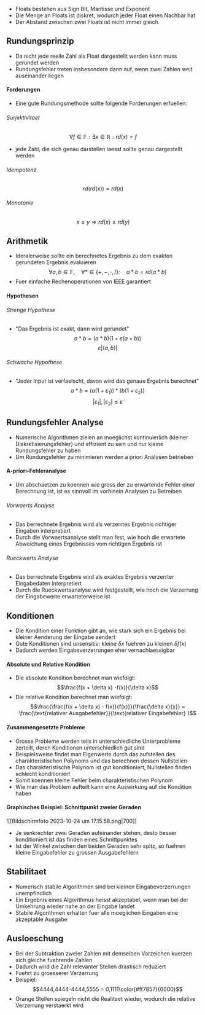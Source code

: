 - Floats bestehen aus Sign Bit, Mantisse und Exponent
- Die Menge an Floats ist diskret, wodurch jeder Float einen Nachbar hat
- Der Abstand zwischen zwei Floats ist nicht immer gleich
## Rundungsprinzip
- Da nicht jede reelle Zahl als Float dargestellt werden kann muss gerundet werden
- Rundungsfehler treten insbesondere dann auf, wenn zwei Zahlen weit auseinander liegen
#### Forderungen
- Eine gute Rundungsmethode sollte folgende Forderungen erfuellen:
###### Surjektivitaet
$$\forall f \in \mathbb F: \exists x \in \mathbb R: rd(x) = f$$ 
- jede Zahl, die sich genau darstellen laesst sollte genau dargestellt werden
###### Idempotenz
$$rd(rd(x)) = rd(x)$$
###### Monotonie 
$$x \le y \Rightarrow  rd(x) \le rd(y)$$
## Arithmetik
 - Ideralerweise sollte ein berechnetes Ergebnis zu dem exakten gerundeten Ergebnis evaluieren 
$$\forall a, b \in \mathbb F,\quad \forall * \in \{+, -, \cdot, / \}: \quad a * b = rd(a * b)$$
- Fuer einfache Rechenoperationen von IEEE garantiert
#### Hypothesen
###### Strenge Hypothese
- "Das Ergebnis ist exakt, dann wird gerundet"
$$a * b = (a*b)(1 + \varepsilon(a +b))$$
$$\varepsilon |(a, b)|$$
###### Schwache Hypothese
- "Jeder Input ist verfaelscht, davon wird das genaue Ergebnis berechnet"
$$a*b = (a(1 + \varepsilon_1))*(b(1+\varepsilon_2))$$
$$|\varepsilon_1|, |\varepsilon_2| \le \tilde \varepsilon$$
## Rundungsfehler Analyse
- Numerische Algorithmen zielen an moeglichst kontinuierlich (kleiner Diskretisierungsfehler) und effizient zu sein und nur kleine Rundungsfehler zu haben
- Um Rundungsfehler zu minimieren werden a priori Analysen betrieben
#### A-priori-Fehleranalyse
- Um abschaetzen zu koennen wie gross der zu erwartende Fehler einer Berechnung ist, ist es sinnvoll im vorhinein Analysen zu Betreiben
###### Vorwaerts Analyse
- Das berrechnete Ergebnis wird als verzerrtes Ergebnis richtiger Eingaben interpretiert
- Durch die Vorwaertsanalyse stellt man fest, wie hoch die erwartete Abweichung eines Ergebnisses vom richtigen Ergebnis ist
###### Rueckwerts Analyse
- Das berrechnete Ergebnis wird als exaktes Ergebnis verzerrter Eingabedaten interpretiert
- Durch die Rueckwertsanalyse wird festgestellt, wie hoch die Verzerrung der Eingabewerte erwarteterweise ist
## Konditionen
- Die Kondition einer Funktion gibt an, wie stark sich ein Ergebnis bei kleiner Aenderung der Eingabe aendert
- Gute Konditionen sind unsensitiv: kleine $\delta x$ fuehren zu kleinen $\delta f(x)$ 
- Dadurch werden Eingabeverzerrungen eher vernachlaessigbar
#### Absolute und Relative Kondition
- Die absolute Kondition berechnet man wiefolgt:
$$\frac{f(x + \delta x) -f(x)}{\delta x}$$
- Die relative Kondition berechnet man wiefolgt:
$$\frac{\frac{f(x + \delta x) - f(x)}{f(x)}}{\frac{\delta x}{x}} = \frac{\text{relativer Ausgabefehler}}{\text{relativer Eingabefehler}
}$$
#### Zusammengesetzte Probleme
- Grosse Probleme werden teils in unterschiedliche Unterprobleme zerteilt, deren Konditionen unterschiedlich gut sind
- Beispielsweise findet man Eigenwerte durch das aufstellen des charakteristischen Polynoms und das berechnen dessen Nullstellen
- Das charakteristische Polynom ist gut konditioniert, Nullstellen finden schlecht konditioniert
- Somit koennen kleine Fehler beim charakteristischen Polynom 
- Wie man das Problem aufteilt kann eine Auswirkung auf die Kondition haben 
#### Graphisches Beispiel: Schnittpunkt zweier Geraden
![[Bildschirmfoto 2023-10-24 um 17.15.58.png|700]]
- Je senkrechter zwei Geraden aufeinander stehen, desto besser konditioniert ist das finden eines Schnittpunktes
- Ist der Winkel zwischen den beiden Geraden sehr spitz, so fuehren kleine Eingabefehler zu grossen Ausgabefehlern
## Stabilitaet
- Numerisch stabile Algorithmen sind bei kleinen Eingabeverzerrungen unempfindlich
- Ein Ergebnis eines Algorithmus heisst akzeptabel, wenn man bei der Umkehrung wieder nahe an der Eingabe landet
- Stabile Algorithmen erhalten fuer alle moeglichen Eingaben eine akzeptable Ausgabe
## Ausloeschung
- Bei der Subtraktion zweier Zahlen mit demselben Vorzeichen kuerzen sich gleiche fuehrende Zahlen 
- Dadurch wird die Zahl relevanter Stellen drastisch reduziert
- Fuehrt zu groesserer Verzerrung
- Beispiel:
$$4444,4444-4444,5555 = 0,1111\color{#ff7857}{0000}$$
- Orange Stellen spiegeln nicht die Realitaet wieder, wodurch die relative Verzerrung verstaerkt wird